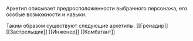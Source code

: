 Архетип описывает предросположенности выбранного персонажа, его особые возможности и навыки.

Таким образом существуют следующие архетипы.
[[Гренадир]]
[[Застрельщик]]
[[Инженер]]
[[Комбатант]]